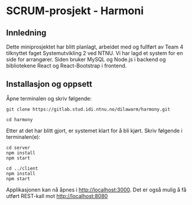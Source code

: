 # SCRUM-prosjekt - Harmoni

## Innledning
Dette miniprosjektet har blitt planlagt, arbeidet med og fullført av Team 4 tilknyttet faget Systemutvikling 2 ved NTNU.
Vi har lagd et system for en side for arrangører. Siden bruker MySQL og Node.js i backend og bibliotekene React og React-Bootstrap i frontend.

## Installasjon og oppsett

Åpne terminalen og skriv følgende:

```
git clone https://gitlab.stud.idi.ntnu.no/dilawarm/harmony.git

cd harmony
```

Etter at det har blitt gjort, er systemet klart for å bli kjørt. Skriv følgende i terminalen(e):
```
cd server
npm install
npm start
```

```
cd ../client
npm install
npm start
```

Applikasjonen kan nå åpnes i [http://localhost:3000](http://localhost:3000). Det er også mulig å få utført REST-kall mot [http://localhost:8080](http://localhost:8080)